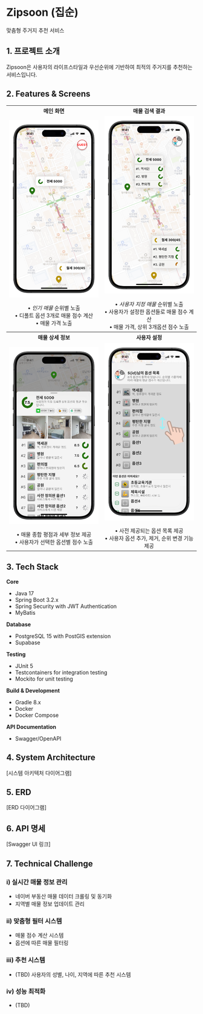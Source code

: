 # Zipsoon (집순)
맞춤형 주거지 추천 서비스

## 1. 프로젝트 소개

Zipsoon은 사용자의 라이프스타일과 우선순위에 기반하여 최적의 주거지를 추천하는 서비스입니다.

## 2. Features & Screens

<table>
  <tr>
    <th style="width: 50%; text-align: center;">메인 화면</th>
    <th style="width: 50%; text-align: center;">매물 검색 결과</th>
  </tr>
  <tr>
    <td style="text-align: center;">
      <img src="/assets/images/guest-screen.png" alt="메인 화면(게스트)" style="display: block; margin: 0 auto;">
      <br>
      • <i>인기 매물</i> 순위별 노출<br>
      • 디폴트 옵션 3개로 매물 점수 계산<br>
      • 매물 가격 노출
    </td>
    <td style="text-align: center;">
      <img src="/assets/images/user-screen.png" alt="메인 화면(회원)" style="display: block; margin: 0 auto;">
      <br>
      • <i>사용자 지정 매물</i> 순위별 노출<br>
      • 사용자가 설정한 옵션들로 매물 점수 계산<br>
      • 매물 가격, 상위 3개옵션 점수 노출
    </td>
  </tr>
  <tr>
    <th style="text-align: center;">매물 상세 정보</th>
    <th style="text-align: center;">사용자 설정</th>
  </tr>
  <tr>
    <td style="text-align: center;">
      <img src="/assets/images/detail-screen.png" alt="매물 상세보기 화면" style="display: block; margin: 0 auto;">
      <br>
      • 매물 종합 평점과 세부 정보 제공<br>
      • 사용자가 선택한 옵션별 점수 노출
    </td>
    <td style="text-align: center;">
      <img src="/assets/images/settings-screen.png" alt="유저 정보 화면" style="display: block; margin: 0 auto;">
      <br>
      • 사전 제공되는 옵션 목록 제공<br>
      • 사용자 옵션 추가, 제거, 순위 변경 기능 제공
    </td>
  </tr>
</table>

## 3. Tech Stack

**Core**
- Java 17
- Spring Boot 3.2.x
- Spring Security with JWT Authentication
- MyBatis

**Database**
- PostgreSQL 15 with PostGIS extension
- Supabase

**Testing**
- JUnit 5
- Testcontainers for integration testing
- Mockito for unit testing

**Build & Development**
- Gradle 8.x
- Docker
- Docker Compose

**API Documentation**
- Swagger/OpenAPI

## 4. System Architecture
[시스템 아키텍처 다이어그램]

## 5. ERD
[ERD 다이어그램]

## 6. API 명세
[Swagger UI 링크]

## 7. Technical Challenge

### i) 실시간 매물 정보 관리
- 네이버 부동산 매물 데이터 크롤링 및 동기화
- 지역별 매물 정보 업데이트 관리

### ii) 맞춤형 필터 시스템
- 매물 점수 계산 시스템
- 옵션에 따른 매물 필터링

### iii) 추천 시스템
- (TBD) 사용자의 성별, 나이, 지역에 따른 추천 시스템

### iv) 성능 최적화
- (TBD)
